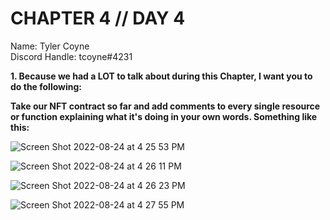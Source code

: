 # CHAPTER 4 // DAY 4

Name: Tyler Coyne  
Discord Handle: tcoyne#4231

**1. Because we had a LOT to talk about during this Chapter, I want you to do the following:**

**Take our NFT contract so far and add comments to every single resource or function explaining what it's doing in your own words. Something like this:**

![Screen Shot 2022-08-24 at 4 25 53 PM](https://user-images.githubusercontent.com/92488787/186540847-20d84e04-a844-4142-9e8e-5da76147f2db.png)

![Screen Shot 2022-08-24 at 4 26 11 PM](https://user-images.githubusercontent.com/92488787/186540857-4e3140ed-7a1b-45d3-9b03-c93d1be9c6bf.png)

![Screen Shot 2022-08-24 at 4 26 23 PM](https://user-images.githubusercontent.com/92488787/186540862-ff9ecb77-468a-41a2-bf1f-a3ddc9c8a3d1.png)

![Screen Shot 2022-08-24 at 4 27 55 PM](https://user-images.githubusercontent.com/92488787/186540942-7de7996d-6313-4f30-b65a-5597bc319bc3.png)
